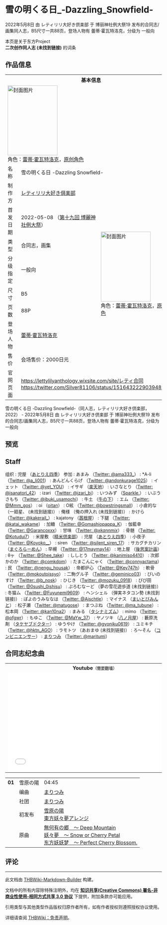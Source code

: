 # 雪の明くる日_-Dazzling_Snowfield-

<!-- source html: G:\repos\THBWiki-Markdown-Builder\THBWikiMarkdown\Temp\main\0\09\ns0%3A%E9%9B%AA%E3%81%AE%E6%98%8E%E3%81%8F%E3%82%8B%E6%97%A5_-Dazzling_Snowfield-.html -->

2022年5月8日 由 レティリリ大好き倶楽部 于 博丽神社例大祭19 发布的合同志/画集同人志，B5尺寸一共88页，登场人物有 蕾蒂·霍瓦特洛克，分级为 一般向

本页是关于东方Project  
 **二次创作同人志 (未找到链接)** 的词条

## 作品信息

<table><tbody><tr><th colspan="3">基本信息</th></tr><tr><td class="cover-artwork-mobile" colspan="2"><a href="./文件-雪の明くる日_-Dazzling_Snowfield-封面.jpg.md" class="image" title="封面图片"><img alt="封面图片" src="https://upload.thwiki.cc/thumb/e/e9/%E9%9B%AA%E3%81%AE%E6%98%8E%E3%81%8F%E3%82%8B%E6%97%A5_-Dazzling_Snowfield-%E5%B0%81%E9%9D%A2.jpg/160px-%E9%9B%AA%E3%81%AE%E6%98%8E%E3%81%8F%E3%82%8B%E6%97%A5_-Dazzling_Snowfield-%E5%B0%81%E9%9D%A2.jpg" decoding="async" loading="lazy" width="160" height="224" srcset="https://upload.thwiki.cc/thumb/e/e9/%E9%9B%AA%E3%81%AE%E6%98%8E%E3%81%8F%E3%82%8B%E6%97%A5_-Dazzling_Snowfield-%E5%B0%81%E9%9D%A2.jpg/240px-%E9%9B%AA%E3%81%AE%E6%98%8E%E3%81%8F%E3%82%8B%E6%97%A5_-Dazzling_Snowfield-%E5%B0%81%E9%9D%A2.jpg 1.5x, https://upload.thwiki.cc/thumb/e/e9/%E9%9B%AA%E3%81%AE%E6%98%8E%E3%81%8F%E3%82%8B%E6%97%A5_-Dazzling_Snowfield-%E5%B0%81%E9%9D%A2.jpg/320px-%E9%9B%AA%E3%81%AE%E6%98%8E%E3%81%8F%E3%82%8B%E6%97%A5_-Dazzling_Snowfield-%E5%B0%81%E9%9D%A2.jpg 2x" data-file-width="2592" data-file-height="3625"></a><div class="cover-char">角色：<a href="./蕾蒂·霍瓦特洛克.md" title="蕾蒂·霍瓦特洛克">蕾蒂·霍瓦特洛克</a>，<a href="/index.php?title=%E5%8E%9F%E5%88%9B%E8%A7%92%E8%89%B2&amp;action=edit&amp;redlink=1" class="new" title="原创角色（页面不存在）">原创角色</a></div></td>
</tr><tr><td class="label">名称</td><td colspan="2"> 雪の明くる日 -Dazzling Snowfield- </td></tr><tr><td class="label">制作方</td><td><a href="./レティリリ大好き倶楽部.md" title="レティリリ大好き倶楽部">レティリリ大好き倶楽部</a></td><td class="cover-artwork" rowspan="8" style="min-width:224px;"><a href="./文件-雪の明くる日_-Dazzling_Snowfield-封面.jpg.md" class="image" title="封面图片"><img alt="封面图片" src="https://upload.thwiki.cc/thumb/e/e9/%E9%9B%AA%E3%81%AE%E6%98%8E%E3%81%8F%E3%82%8B%E6%97%A5_-Dazzling_Snowfield-%E5%B0%81%E9%9D%A2.jpg/160px-%E9%9B%AA%E3%81%AE%E6%98%8E%E3%81%8F%E3%82%8B%E6%97%A5_-Dazzling_Snowfield-%E5%B0%81%E9%9D%A2.jpg" decoding="async" loading="lazy" width="160" height="224" srcset="https://upload.thwiki.cc/thumb/e/e9/%E9%9B%AA%E3%81%AE%E6%98%8E%E3%81%8F%E3%82%8B%E6%97%A5_-Dazzling_Snowfield-%E5%B0%81%E9%9D%A2.jpg/240px-%E9%9B%AA%E3%81%AE%E6%98%8E%E3%81%8F%E3%82%8B%E6%97%A5_-Dazzling_Snowfield-%E5%B0%81%E9%9D%A2.jpg 1.5x, https://upload.thwiki.cc/thumb/e/e9/%E9%9B%AA%E3%81%AE%E6%98%8E%E3%81%8F%E3%82%8B%E6%97%A5_-Dazzling_Snowfield-%E5%B0%81%E9%9D%A2.jpg/320px-%E9%9B%AA%E3%81%AE%E6%98%8E%E3%81%8F%E3%82%8B%E6%97%A5_-Dazzling_Snowfield-%E5%B0%81%E9%9D%A2.jpg 2x" data-file-width="2592" data-file-height="3625"></a><div class="cover-char">角色：<a href="./蕾蒂·霍瓦特洛克.md" title="蕾蒂·霍瓦特洛克">蕾蒂·霍瓦特洛克</a>，<a href="/index.php?title=%E5%8E%9F%E5%88%9B%E8%A7%92%E8%89%B2&amp;action=edit&amp;redlink=1" class="new" title="原创角色（页面不存在）">原创角色</a></div></td>
</tr><tr><td class="label">首发日期</td><td>2022-05-08&#160;（<a href="/展会作品列表?e=%E5%8D%9A%E4%B8%BD%E7%A5%9E%E7%A4%BE%E4%BE%8B%E5%A4%A7%E7%A5%AD%2319">第十九回 博麗神社例大祭</a>）</td></tr><tr><td class="label">类型</td><td>合同志，画集</td></tr><tr><td class="label">分级指定</td><td>一般向</td></tr><tr><td class="label">尺寸</td><td>B5</td></tr><tr><td class="label">页数</td><td>88P</td></tr><tr><td class="label">登场人物</td><td><a href="./蕾蒂·霍瓦特洛克.md" title="蕾蒂·霍瓦特洛克">蕾蒂·霍瓦特洛克</a></td></tr><tr><td class="label">售价</td><td>会场售价：2000日元</td></tr>
<tr><td class="label">官网页面</td><td colspan="2"><a rel="nofollow" class="external free" href="https://lettylilyanthology.wixsite.com/site/レティ合同">https://lettylilyanthology.wixsite.com/site/レティ合同</a><br><a rel="nofollow" class="external free" href="https://twitter.com/Silver81106/status/1516432229039489025">https://twitter.com/Silver81106/status/1516432229039489025</a></td></tr></tbody></table>

雪の明くる日 -Dazzling Snowfield-（同人志，レティリリ大好き倶楽部，2022） - 2022年5月8日 由 レティリリ大好き倶楽部 于 博丽神社例大祭19 发布的合同志/画集同人志，B5尺寸一共88页，登场人物有 蕾蒂·霍瓦特洛克，分级为 一般向

## 预览

## Staff
组织
: 児屋 （[あとりえ四季](./あとりえ四季.md)）
参加
: あまみ （[Twitter: @ama333_](https://twitter.com/ama333_)）
: *A-li （[Twitter: @a_li001](https://twitter.com/a_li001)）
: あんどんくらげ （[Twitter: @andonkurage1025](https://twitter.com/andonkurage1025)）
: イェット （[Twitter: @yet_YOU](https://twitter.com/yet_YOU)）
: イサギ （[楽天地](./楽天地.md)）
: いさなとり （[Twitter: @isanatori_42](https://twitter.com/isanatori_42)）
: izari （[Twitter: @izari_bi](https://twitter.com/izari_bi)）
: いつみず （[Sparkle.](./Sparkle..md)）
: いぶうさもち （[Twitter: @ibuki_usamochi](https://twitter.com/ibuki_usamochi)）
: 牛土 （[牛の下](./牛の下.md)）
: エム （[Twitter: @Mmm_gos](https://twitter.com/Mmm_gos)）
: oi （[oitan](./oitan.md)）
: O絃 （[Twitter: @bowstringsmall](https://twitter.com/bowstringsmall)）
: 小倉的な （一廻星、 (未找到链接)）
: 俺様 （俺の押入れ (未找到链接)）
: かけら （[Twitter: @kakerail_](https://twitter.com/kakerail_)）
: kajatony （[茜根屋](./茜根屋.md)）
: 下腿 （[Twitter: @katai_wakame](https://twitter.com/katai_wakame)）
: 加糖 （[Twitter: @Gomashiopappa_K](https://twitter.com/Gomashiopappa_K)）
: 伽藍幸 （[Twitter: @Garancoxxx](https://twitter.com/Garancoxxx)）
: 甘味 （[Twitter: @_xkannmix_](https://twitter.com/_xkannmix_)）
: 骨髄 （[Twitter: @Kotudui7](https://twitter.com/Kotudui7)）
: 米屋敷 （[精米倶楽部](./精米倶楽部.md)）
: 児屋 （[あとりえ四季](./あとりえ四季.md)）
: 小夜子 （[Twitter: @Koyoko__](https://twitter.com/Koyoko__)）
: siren （[Twitter: @silent_siren_17](https://twitter.com/silent_siren_17)）
: サカグチカリン （[まぐろらーめん](./まぐろらーめん.md)）
: 早槻 （[Twitter: @17maymay14](https://twitter.com/17maymay14)）
: 地上屋 （[後思案計画](./後思案計画.md)）
: θヶ （[Twitter: @Shee_take](https://twitter.com/Shee_take)）
: ししとう （[Twitter: @kanimiso4410](https://twitter.com/kanimiso4410)）
: 次郎かのか （[Twitter: @comkdom](https://twitter.com/comkdom)）
: たまこんにゃく （[Twitter: @connyactama](https://twitter.com/connyactama)）
: 民 （[Twitter: @nengu_housak](https://twitter.com/nengu_housak)）
: 帝都炉心 （[Twitter: @Key747h](https://twitter.com/Key747h)）
: 軟骨 （[Twitter: @mokoutoissyo](https://twitter.com/mokoutoissyo)）
: 二駒グル子 （[Twitter: @geminico03](https://twitter.com/geminico03)）
: びいのすけ （[Twitter: @b_nosk](https://twitter.com/b_nosk)）
: ひじき （[Twitter: @mozuku_0918](https://twitter.com/mozuku_0918)）
: ぴぴ田 （[Twitter: @0sushi_0ishisu](https://twitter.com/0sushi_0ishisu)）
: ぷろむなーど （夢の雪花遊歩道 (未找到链接)）
: 冬猫ム （[Twitter: @Fuyunemi9609](https://twitter.com/Fuyunemi9609)）
: ヘンシェル （弾実ネタコン勢 (未找到链接)）
: ぽよのうみななは （[Twitter: @Aischtle](https://twitter.com/Aischtle)）
: マイナス （[まいとびみんと](./まいとびみんと.md)）
: 松子瀬 （[Twitter: @matugose](https://twitter.com/matugose)）
: まつぶね （[Twitter: @ma_tubune](https://twitter.com/ma_tubune)）
: 松本岡 （[Twitter: @kan10na2](https://twitter.com/kan10na2)）
: まみる （[タシナミズム](./タシナミズム.md)）
: mimo （[Twitter: @ofgwr](https://twitter.com/ofgwr)）
: もゆこ （[Twitter: @MaYw_37](https://twitter.com/MaYw_37)）
: ヤノツキ （[八ノ月屋](./八ノ月屋.md)）
: 藪原洗剤 （[タケヤブドクター](./タケヤブドクター.md)）
: ゆうやけ （[Twitter: @gyoniku0619](https://twitter.com/gyoniku0619)）
: ユミキチ （[Twitter: @hktn_AGO](https://twitter.com/hktn_AGO)）
: ラモトツ （あおまゆ (未找到链接)）
: ろ～そん （[コンビニエンサー](./コンビニエンサー.md)）
: [まりつみ](./まりつみ.md) （[Twitter: @maritumi](https://twitter.com/maritumi)）


## 合同志纪念曲

<table>

<tbody><tr>
<th>Youtube<span style="font-family: sans-serif; cursor: default; color:#555; font-size: 0.8em; bottom: 0.1em; font-weight: bold;" title="连接到需要翻墙网页">（需要翻墙）</span>
</th></tr>
<tr>
<td><iframe width="560" height="315" src="//www.youtube-nocookie.com/embed/tibmFdQWdjY?" frameborder="0" allowfullscreen=""></iframe>
</td></tr></tbody></table>



<table><tbody><tr><td id="1" class="infoYD"><b>01</b></td><td id="雪原の陽" colspan="2" class="title">雪原の陽<span class="thcsearchlinks"><a rel="nofollow" class="external text" href="https://cd.thwiki.cc?arrange=まりつみ&amp;ogmusic=無何有の郷　～ Deep Mountain，妖々夢　～ Snow or Cherry Petal&amp;fromwiki=雪の明くる日_-Dazzling_Snowfield-"><span title="搜索相似同人曲"></span></a></span></td><td class="time">04:45</td></tr><tr><td class="left"></td><td class="label">编曲</td><td class="text" colspan="2"><a href="./まりつみ.md" title="まりつみ">まりつみ</a><span class="thcsearchlinks"><a rel="nofollow" class="external text" href="https://cd.thwiki.cc?arrange=，まりつみ&amp;fromwiki=雪の明くる日_-Dazzling_Snowfield-"><span></span></a></span></td></tr><tr><td class="left"></td><td class="label">社团</td><td class="text" colspan="2"><a href="./まりつみ.md" title="まりつみ">まりつみ</a></td></tr><tr><td class="left"></td><td class="label">初发布</td><td class="text" colspan="2"><a href="/%E6%9D%B1%E6%96%B9%E5%A6%96%E3%80%85%E5%A4%A2%E3%82%A2%E3%83%AC%E3%83%B3%E3%82%B8#36" title="東方妖々夢アレンジ">雪原の陽</a><div class="source"><a href="./東方妖々夢アレンジ.md" title="東方妖々夢アレンジ">東方妖々夢アレンジ</a></div></td></tr><tr><td class="left"></td><td class="label">原曲</td><td class="text" colspan="2"><span class="thcsearchlinks"><a rel="nofollow" class="external text" href="https://cd.thwiki.cc?ogmusic=無何有の郷　～ Deep Mountain，妖々夢　～ Snow or Cherry Petal&amp;fromwiki=雪の明くる日_-Dazzling_Snowfield-"><span></span></a></span><div class="ogmusic"><a href="./無何有の郷_～_Deep_Mountain.md" class="mw-redirect" title="無何有の郷 ～ Deep Mountain">無何有の郷　～ Deep Mountain</a></div><div class="ogmusic"><a href="./妖々夢_～_Snow_or_Cherry_Petal.md" class="mw-redirect" title="妖々夢 ～ Snow or Cherry Petal">妖々夢　～ Snow or Cherry Petal</a></div><div class="source"><a href="./东方妖妖梦_～_Perfect_Cherry_Blossom..md" class="mw-redirect" title="东方妖妖梦 ～ Perfect Cherry Blossom.">东方妖妖梦　～ Perfect Cherry Blossom.</a></div></td></tr></tbody></table>



## 评论




---

此文档由 [THBWiki-Markdown-Builder](https://github.com/Delsin-Yu/THBWiki-Markdown-Builder) 构建。

文档中的所有内容除特殊注明外，均在 [**知识共享(Creative Commons) 署名-非商业性使用-相同方式共享 3.0 协议**](https://creativecommons.org/licenses/by-sa/3.0/deed.zh-hans) 下提供，附加条款亦可能应用。

引用类型与其他类型作品版权归原作者所有，如有作者授权则遵照授权协议使用。

详细请查阅 [THBWiki：免责声明](https://thbwiki.cc/THBWiki:%E5%85%8D%E8%B4%A3%E5%A3%B0%E6%98%8E)。

